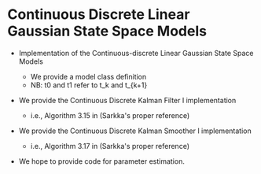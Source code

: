 # Continuous Discrete Linear Gaussian State Space Models

- Implementation of the Continuous-discrete Linear Gaussian State Space Models
    - We provide a model class definition
    - NB: t0 and t1 refer to t_k and t_{k+1}
        
- We provide the Continuous Discrete Kalman Filter I implementation
    - i.e., Algorithm 3.15 in (Sarkka's proper reference)

- We provide the Continuous Discrete Kalman Smoother I implementation
    - i.e., Algorithm 3.17 in (Sarkka's proper reference)
    
- We hope to provide code for parameter estimation.


